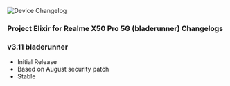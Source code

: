 ![Device Changelog](https://i.imgur.com/C0Wcdr5.png)
### Project Elixir for Realme X50 Pro 5G (bladerunner) Changelogs

### v3.11 bladerunner
- Initial Release
- Based on August security patch
- Stable
